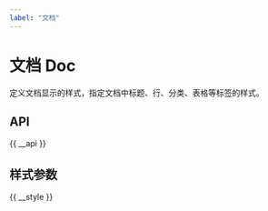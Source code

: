 ```yaml
---
label: "文档"
---
```


# 文档 Doc

定义文档显示的样式，指定文档中标题、行、分类、表格等标签的样式。

## API

{{ __api }}

## 样式参数

{{ __style }}
